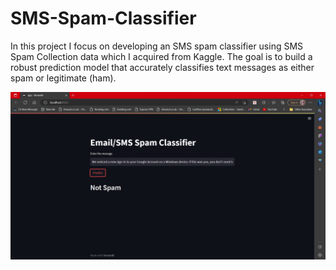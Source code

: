 # SMS-Spam-Classifier
In this project I focus on developing an SMS spam classifier using SMS Spam Collection data which I acquired from Kaggle. The goal is to build a robust prediction model that accurately classifies text messages as either spam or legitimate (ham).

![](https://github.com/SumitxThokar/SMS-Spam-Classifier/blob/main/imp.jpg)
